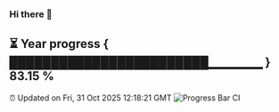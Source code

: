 ### Hi there 👋
⏳ Year progress { ████████████████████████▁▁▁▁▁▁ } 83.15 %
---
⏰ Updated on Fri, 31 Oct 2025 12:18:21 GMT
![Progress Bar CI](https://github.com/Moyi321/Moyi321/workflows/Progress%20Bar%20CI/badge.svg)
